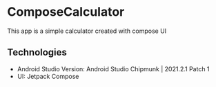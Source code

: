 # ComposeCalculator
This app is a simple calculator created with compose UI

## Technologies

* Android Studio Version: Android Studio Chipmunk | 2021.2.1 Patch 1
* UI: Jetpack Compose
